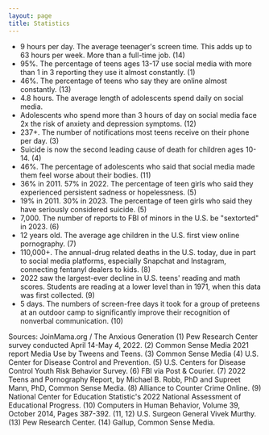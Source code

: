 ```yaml
---
layout: page
title: Statistics
---
```


* 9 hours per day.  The average teenager's screen time. This adds up to 63 hours per week. More than a full-time job. (14)
* 95%. The percentage of teens ages 13-17 use social media with more than 1 in 3 reporting they use it almost constantly. (1)
* 46%. The percentage of teens who say they are online almost constantly. (13)
* 4.8 hours. The average length of adolescents spend daily on social media.
* Adolescents who spend more than 3 hours of day on social media face 2x the risk of anxiety and depression symptoms. (12)
* 237+. The number of notifications most teens receive on their phone per day. (3)
* Suicide is now the second leading cause of death for children ages 10-14. (4)
* 46%. The percentage of adolescents who said that social media made them feel worse about their bodies. (11)
* 36% in 2011. 57% in 2022. The percentage of teen girls who said they experienced persistent sadness or hopelessness. (5)
* 19% in 2011. 30% in 2023. The percentage of teen girls who said they have seriously considered suicide. (5)
* 7,000. The number of reports to FBI of minors in the U.S. be "sextorted" in 2023. (6)
* 12 years old. The average age children in the U.S. first view online pornography. (7)
* 110,000+. The annual-drug related deaths in the U.S. today, due in part to social media platforms, especially Snapchat and Instagram, connecting fentanyl dealers to kids. (8)
* 2022 saw the largest-ever decline in U.S. teens' reading and math scores. Students are reading at a lower level than in 1971, when this data was first collected. (9)
* 5 days. The numbers of screen-free days it took for a group of preteens at an outdoor camp to significantly improve their recognition of nonverbal communication. (10)

<div class="sources">
Sources: JoinMama.org / The Anxious Generation (1) Pew Research Center survey conducted April 14-May 4, 2022. (2) Common Sense Media 2021 report Media Use by Tweens and Teens. (3) Common Sense Media (4) U.S. Center for Disease Control and Prevention. (5) U.S. Centers for Disease Control Youth Risk Behavior Survey. (6) FBI via Post & Courier. (7) 2022 Teens and Pornography Report, by Michael B. Robb, PhD and Supreet Mann, PhD, Common Sense Media. (8) Alliance to Counter Crime Online. (9) National Center for Education Statistic's 2022 National Assessment of Educational Progress. (10) Computers in Human Behavior, Volume 39, October 2014, Pages 387-392. (11, 12) U.S. Surgeon General Vivek Murthy. (13) Pew Research Center. (14) Gallup, Common Sense Media.
</div>
